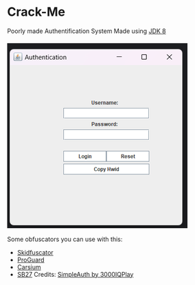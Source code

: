 # Crack-Me
Poorly made Authentification System
Made using [JDK 8](https://www.oracle.com/ro/java/technologies/javase/javase8-archive-downloads.html)
####

![img_1.png](src/assets/img_1.png)

Some obfuscators you can use with this:
 - [Skidfuscator](https://github.com/skidfuscatordev/skidfuscator-java-obfuscator)
 - [ProGuard](https://github.com/Guardsquare/proguard)
 - [Carsium](https://github.com/sim0n/Caesium)
 - [SB27]([https://github.com/sim0n/Caesium](https://github.com/superblaubeere27/obfuscator))
Credits:
[SimpleAuth by 3000IQPlay](https://github.com/3000IQPlay/SimpleAuth)
